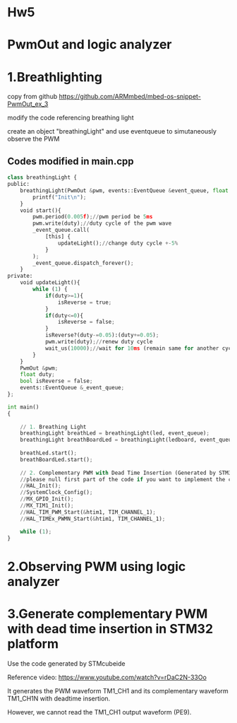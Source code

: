 # Hw5
# PwmOut and logic analyzer
# 1.Breathlighting
copy from github https://github.com/ARMmbed/mbed-os-snippet-PwmOut_ex_3

modify the code referencing breathing light

create an object "breathingLight" and use eventqueue to simutaneously observe the PWM

## Codes modified in main.cpp

```python
class breathingLight {
public:
    breathingLight(PwmOut &pwm, events::EventQueue &event_queue, float duty = 0): pwm(pwm), _event_queue(event_queue), duty(duty){
        printf("Init\n");
    }
    void start(){
        pwm.period(0.005f);//pwm period be 5ms
        pwm.write(duty);//duty cycle of the pwm wave
        _event_queue.call(
            [this] {
                updateLight();//change duty cycle +-5%
            }
        );
        _event_queue.dispatch_forever();
    }
private:
    void updateLight(){
        while (1) {
            if(duty>=1){
                isReverse = true;
            }
            if(duty<=0){
                isReverse = false;
            }
            isReverse?(duty-=0.05):(duty+=0.05);
            pwm.write(duty);//renew duty cycle
            wait_us(10000);//wait for 10ms (remain same for another cycle)
        }
    }
    PwmOut &pwm;
    float duty;
    bool isReverse = false;
    events::EventQueue &_event_queue;
};
```

```python
int main()
{
    
    // 1. Breathing Light
    breathingLight breathLed = breathingLight(led, event_queue);
    breathingLight breathBoardLed = breathingLight(ledboard, event_queue);
    
    breathLed.start();
    breathBoardLed.start();
    
    // 2. Complementary PWM with Dead Time Insertion (Generated by STM32CubeIDE)
    //please null first part of the code if you want to implement the code below 
    //HAL_Init();
    //SystemClock_Config();
    //MX_GPIO_Init();
    //MX_TIM1_Init();
    //HAL_TIM_PWM_Start(&htim1, TIM_CHANNEL_1);
    //HAL_TIMEx_PWMN_Start(&htim1, TIM_CHANNEL_1);

    while (1);
}
```

# 2.Observing PWM using logic analyzer

# 3.Generate complementary PWM with dead time insertion in STM32 platform

Use the code generated by STMcubeide

Reference video: https://www.youtube.com/watch?v=rDaC2N-33Oo

It generates the PWM waveform TM1_CH1 and its complementary waveform TM1_CH1N with deadtime insertion.

However, we cannot read the TM1_CH1 output waveform (PE9).

